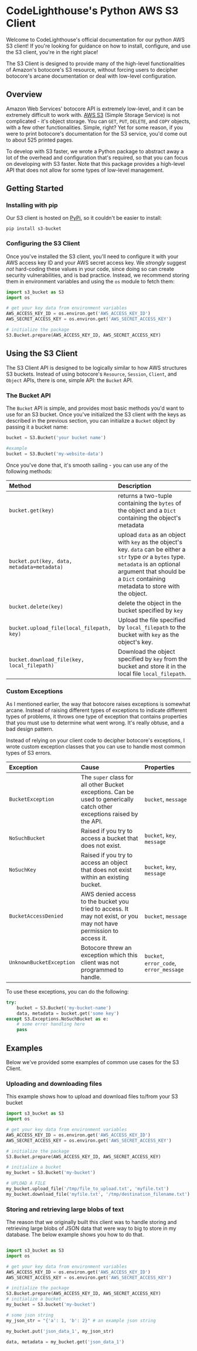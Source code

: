 # CodeLighthouse's Python AWS S3 Client

Welcome to CodeLighthouse's official documentation for our python AWS S3 client! If you're looking for guidance on how to install, configure, and use the S3 client, you're in the right place! 

The S3 Client is designed to provide many of the high-level functionalities of Amazon's botocore's S3 resource, without forcing users to decipher botocore's arcane documentation or deal with low-level configuration.

## Overview
Amazon Web Services' botocore API is extremely low-level, and it can be extremely difficult to work with. [AWS S3](https://aws.amazon.com/s3/) (Simple Storage Service) is not complicated - it's object storage. You can `GET`, `PUT`, `DELETE`, and `COPY` objects, with a few other functionalities. Simple, right? Yet for some reason, if you were to print botocore's documentation for the S3 service, you'd come out to about 525 printed pages. 

To develop with S3 faster, we wrote a Python package to abstract away a lot of the overhead and configuration that's required, so that you can focus on developing with S3 faster. Note that this package provides a high-level API that does not allow for some types of low-level management.

## Getting Started

### Installing with pip
Our S3 client is hosted on [PyPi](https://pypi.org/project/s3-bucket), so it couldn't be easier to install:

```
pip install s3-bucket
```

### Configuring the S3 Client
Once you've installed the S3 client, you'll need to configure it with your AWS access key ID and your AWS secret access key. We _strongly_ suggest _not_ hard-coding these values in your code, since doing so can create security vulnerabilities, and is bad practice. Instead, we recommend storing them in environment variables and using the `os` module to fetch them:

```python
import s3_bucket as S3
import os

# get your key data from environment variables
AWS_ACCESS_KEY_ID = os.environ.get('AWS_ACCESS_KEY_ID')
AWS_SECRET_ACCESS_KEY = os.environ.get('AWS_SECRET_ACCESS_KEY')

# initialize the package
S3.Bucket.prepare(AWS_ACCESS_KEY_ID, AWS_SECRET_ACCESS_KEY)
```

## Using the S3 Client
The S3 Client API is designed to be logically similar to how AWS structures S3 buckets. Instead of using botocore's `Resource`, `Session`, `Client`, and `Object` APIs, there is one, simple API: the `Bucket` API. 

### The Bucket API

The `Bucket` API is simple, and provides most basic methods you'd want to use for an S3 bucket. Once you've initialized the S3 client with the keys as described in the previous section, you can initialize a `Bucket` object by passing it a bucket name:

```python
bucket = S3.Bucket('your bucket name')

#example
bucket = S3.Bucket('my-website-data')
```

Once you've done that, it's smooth sailing - you can use any of the following methods:

| Method                   | Description     | 
| :----------------------- | :-------------- |
| `bucket.get(key)` | returns a two-tuple containing the `bytes` of the object and a `Dict` containing the object's metadata |
| `bucket.put(key, data, metadata=metadata)` | upload `data` as an object with `key` as the object's key. `data` can be either a `str` type _or_ a `bytes` type. `metadata` is an optional argument that should be a `Dict` containing metadata to store with the object. |
|`bucket.delete(key)` | delete the object in the bucket specified by `key` |
|`bucket.upload_file(local_filepath, key)` | Upload the file specified by `local_filepath` to the bucket with `key` as the object's key. |
|`bucket.download_file(key, local_filepath)` | Download the object specified by `key` from the bucket and store it in the local file `local_filepath`. |

### Custom Exceptions

As I mentioned earlier, the way that botocore raises exceptions is somewhat arcane. Instead of raising different types of exceptions to indicate different types of problems, it throws one type of exception that contains properties that you must use to determine what went wrong. It's really obtuse, and a bad design pattern.

Instead of relying on your client code to decipher botocore's exceptions, I wrote custom exception classes that you can use to handle most common types of S3 errors. 

|Exception         | Cause | Properties |
| :--------------- | :-----| :--------- |
| `BucketException` | The `super` class for all other Bucket exceptions. Can be used to generically catch other exceptions raised by the API. | `bucket`, `message` |
| `NoSuchBucket` | Raised if you try to access a bucket that does not exist. |`bucket`, `key`, `message` | 
| `NoSuchKey` | Raised if you try to access an object that does not exist within an existing bucket. | `bucket`, `key`, `message` | 
| `BucketAccessDenied` | AWS denied access to the bucket you tried to access. It may not exist, or you may not have permission to access it. | `bucket`, `message` |
| `UnknownBucketException` | Botocore threw an exception which this client was not programmed to handle. | `bucket`, `error_code`, `error_message` |

To use these exceptions, you can do the following:
```python
try:
	bucket = S3.Bucket('my-bucket-name') 
	data, metadata = bucket.get('some key')
except S3.Exceptions.NoSuchBucket as e:
	# some error handling here
	pass
```

## Examples
Below we've provided some examples of common use cases for the S3 Client.

### Uploading and downloading files
This example shows how to upload and download files to/from your S3 bucket

```python
import s3_bucket as S3
import os

# get your key data from environment variables
AWS_ACCESS_KEY_ID = os.environ.get('AWS_ACCESS_KEY_ID')
AWS_SECRET_ACCESS_KEY = os.environ.get('AWS_SECRET_ACCESS_KEY')

# initialize the package
S3.Bucket.prepare(AWS_ACCESS_KEY_ID, AWS_SECRET_ACCESS_KEY)

# initialize a bucket
my_bucket = S3.Bucket('my-bucket')

# UPLOAD A FILE
my_bucket.upload_file('/tmp/file_to_upload.txt', 'myfile.txt')
my_bucket.download_file('myfile.txt', '/tmp/destination_filename.txt')
```

### Storing and retrieving large blobs of text 
The reason that we originally built this client was to handle storing and retrieving large blobs of JSON data that were way to big to store in my database. The below example shows you how to do that.

```python

import s3_bucket as S3
import os

# get your key data from environment variables
AWS_ACCESS_KEY_ID = os.environ.get('AWS_ACCESS_KEY_ID')
AWS_SECRET_ACCESS_KEY = os.environ.get('AWS_SECRET_ACCESS_KEY')

# initialize the package
S3.Bucket.prepare(AWS_ACCESS_KEY_ID, AWS_SECRET_ACCESS_KEY)
# initialize a bucket
my_bucket = S3.bucket('my-bucket')

# some json string
my_json_str = "{'a': 1, 'b': 2}" # an example json string

my_bucket.put('json_data_1', my_json_str)

data, metadata = my_bucket.get('json_data_1')

```